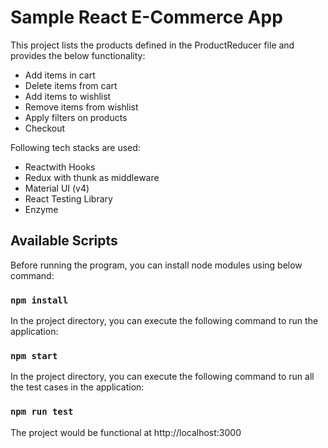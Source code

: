 # Sample React E-Commerce App

This project lists the products defined in the ProductReducer file and provides the below functionality:

* Add items in cart
* Delete items from cart
* Add items to wishlist
* Remove items from wishlist
* Apply filters on products
* Checkout

Following tech stacks are used:

* Reactwith Hooks
* Redux with thunk as middleware
* Material UI (v4)
* React Testing Library
* Enzyme

## Available Scripts

Before running the program, you can install node modules using below command:

### `npm install`

In the project directory, you can execute the following command to run the application:

### `npm start`

In the project directory, you can execute the following command to run all the test cases in the application:

### `npm run test`

The project would be functional at http://localhost:3000
